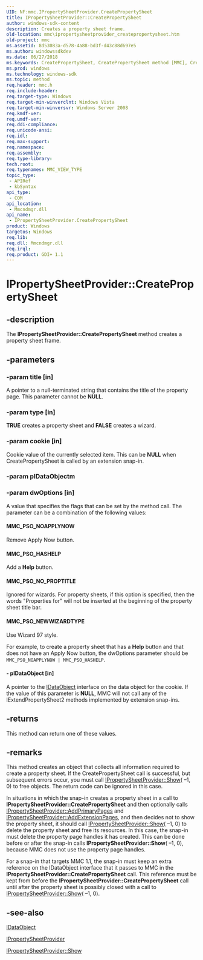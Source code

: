 ```yaml
---
UID: NF:mmc.IPropertySheetProvider.CreatePropertySheet
title: IPropertySheetProvider::CreatePropertySheet
author: windows-sdk-content
description: Creates a property sheet frame.
old-location: mmc\ipropertysheetprovider_createpropertysheet.htm
old-project: mmc
ms.assetid: 8d53083a-d578-4a88-bd3f-d43c88d697e5
ms.author: windowssdkdev
ms.date: 06/27/2018
ms.keywords: CreatePropertySheet, CreatePropertySheet method [MMC], CreatePropertySheet method [MMC],IPropertySheetProvider interface, IPropertySheetProvider interface [MMC],CreatePropertySheet method, IPropertySheetProvider.CreatePropertySheet, IPropertySheetProvider::CreatePropertySheet, MMC_PSO_HASHELP, MMC_PSO_NEWWIZARDTYPE, MMC_PSO_NOAPPLYNOW, MMC_PSO_NO_PROPTITLE, _slate_ipropertysheetprovider_createpropertysheet, mmc.ipropertysheetprovider_createpropertysheet, mmc/IPropertySheetProvider::CreatePropertySheet
ms.prod: windows
ms.technology: windows-sdk
ms.topic: method
req.header: mmc.h
req.include-header: 
req.target-type: Windows
req.target-min-winverclnt: Windows Vista
req.target-min-winversvr: Windows Server 2008
req.kmdf-ver: 
req.umdf-ver: 
req.ddi-compliance: 
req.unicode-ansi: 
req.idl: 
req.max-support: 
req.namespace: 
req.assembly: 
req.type-library: 
tech.root: 
req.typenames: MMC_VIEW_TYPE
topic_type:
 - APIRef
 - kbSyntax
api_type:
 - COM
api_location:
 - Mmcndmgr.dll
api_name:
 - IPropertySheetProvider.CreatePropertySheet
product: Windows
targetos: Windows
req.lib: 
req.dll: Mmcndmgr.dll
req.irql: 
req.product: GDI+ 1.1
---
```


# IPropertySheetProvider::CreatePropertySheet


## -description


The <b>IPropertySheetProvider::CreatePropertySheet</b> method creates a property sheet frame.


## -parameters




### -param title [in]

A pointer to a null-terminated string that contains the title of the property page. This parameter cannot be <b>NULL</b>.


### -param type [in]

<b>TRUE</b> creates a property sheet and <b>FALSE</b> creates a wizard.


### -param cookie [in]

Cookie value of the currently selected item. This can be <b>NULL</b> when 
CreatePropertySheet is called by an extension snap-in.


### -param pIDataObjectm




### -param dwOptions [in]

A value that specifies the flags that can be set by the method call. The parameter can be a combination of the following values:



#### MMC_PSO_NOAPPLYNOW

Remove Apply Now button.



#### MMC_PSO_HASHELP

Add a 
<b>Help</b> button.



#### MMC_PSO_NO_PROPTITLE

Ignored for wizards. For property sheets, if this option is specified, then the words "Properties for" will not be inserted at the beginning of the property sheet title bar.



#### MMC_PSO_NEWWIZARDTYPE

Use Wizard 97 style.

For example, to create a property sheet that has a 
<b>Help</b> button and that does not have an Apply Now button, the dwOptions parameter should be <code>MMC_PSO_NOAPPLYNOW | MMC_PSO_HASHELP</code>.


#### - pIDataObject [in]

A pointer to the 
<a href="https://msdn.microsoft.com/library/ms688421(v=VS.85).aspx">IDataObject</a> interface on the data object for the cookie. If the value of this parameter is <b>NULL</b>, MMC will not call any of the 
IExtendPropertySheet2 methods implemented by extension snap-ins.


## -returns



This method can return one of these values.




## -remarks



This method creates an object that collects all information required to create a property sheet. If the 
CreatePropertySheet call is successful, but subsequent errors occur, you must call 
<a href="https://msdn.microsoft.com/08e1e3d9-9c9e-49c8-9d55-31c9519c5b0c">IPropertySheetProvider::Show</a>(
    –1, 0) to free objects. The return code can be ignored in this case.

In situations in which the snap-in creates a property sheet in a call to <b>IPropertySheetProvider::CreatePropertySheet</b> and then optionally calls <a href="https://msdn.microsoft.com/f555dfd0-8af3-422f-a339-ab79daa89b45">IPropertySheetProvider::AddPrimaryPages</a> and <a href="https://msdn.microsoft.com/3a2ce7a6-65d6-4e39-b8b8-8d9b59b32d11">IPropertySheetProvider::AddExtensionPages</a>, and then decides not to show the property sheet, it should call <a href="https://msdn.microsoft.com/08e1e3d9-9c9e-49c8-9d55-31c9519c5b0c">IPropertySheetProvider::Show</a>(
    –1, 0) to delete the property sheet and free its resources. In this case, the snap-in must delete the property page handles it has created. This can be done before or after the snap-in calls <b>IPropertySheetProvider::Show</b>(
    –1, 0), because MMC does not use the property page handles.

For a snap-in that targets MMC 1.1, the snap-in must keep an extra reference on the IDataObject interface that it passes to MMC in the <b>IPropertySheetProvider::CreatePropertySheet</b> call. This reference must be kept from before the <b>IPropertySheetProvider::CreatePropertySheet</b> call until after the property sheet is possibly closed with a call to <a href="https://msdn.microsoft.com/08e1e3d9-9c9e-49c8-9d55-31c9519c5b0c">IPropertySheetProvider::Show</a>(
    –1, 0).




## -see-also




<a href="https://msdn.microsoft.com/library/ms688421(v=VS.85).aspx">IDataObject</a>



<a href="https://msdn.microsoft.com/c63d5d5f-a334-4367-8a1e-252b4eb5b50d">IPropertySheetProvider</a>



<a href="https://msdn.microsoft.com/08e1e3d9-9c9e-49c8-9d55-31c9519c5b0c">IPropertySheetProvider::Show</a>
 

 

